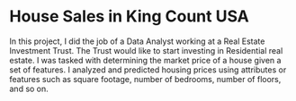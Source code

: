 # House Sales in King Count USA
In this project, I did the job of a Data Analyst working at a Real Estate Investment Trust. The Trust would like to start investing in Residential real estate. I was tasked with determining the market price of a house given a set of features. I analyzed and predicted housing prices using attributes or features such as square footage, number of bedrooms, number of floors, and so on.
